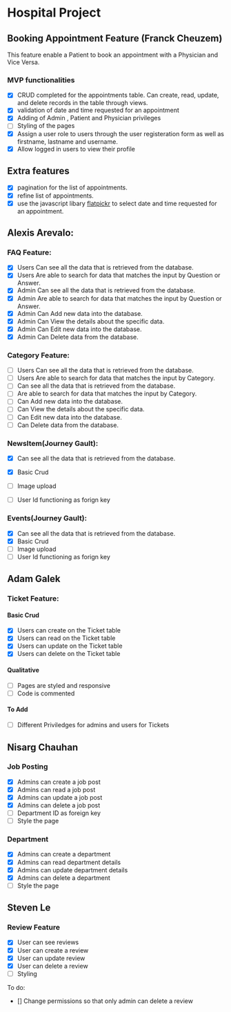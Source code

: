 # Hospital Project 

## Booking Appointment Feature (Franck Cheuzem)

This feature enable a Patient to book an appointment with a Physician and Vice Versa.


### MVP functionalities

- [x] CRUD completed for the appointments table. Can create, read, update, and delete records in the table
 through views.
- [x] validation of  date and time requested for an appointment
- [x] Adding of Admin , Patient and Physician privileges
- [ ] Styling of the pages
- [x] Assign a user role to users through the user registeration form as well as firstname, lastname and username.
- [x] Allow logged in users to view their profile  
## Extra features

- [x] pagination for the list of appointments.
- [x] refine list of appointments.
- [x] use the javascript libary [flatpickr](https://flatpickr.js.org/) to select date and time requested for an appointment.

## Alexis Arevalo:

### FAQ Feature:

- [x] Users Can see all the data that is retrieved from the database.
- [x] Users Are able to search for data that matches the input by Question or Answer.
- [x] Admin Can see all the data that is retrieved from the database.
- [x] Admin Are able to search for data that matches the input by Question or Answer.
- [x] Admin Can Add new data into the database.
- [x] Admin Can View the details about the specific data.
- [x] Admin Can Edit new data into the database.
- [x] Admin Can Delete data from the database.

### Category Feature:

- [ ] Users Can see all the data that is retrieved from the database.
- [ ] Users Are able to search for data that matches the input by Category.
- [ ] Can see all the data that is retrieved from the database.
- [ ] Are able to search for data that matches the input by Category.
- [ ] Can Add new data into the database.
- [ ] Can View the details about the specific data.
- [ ] Can Edit new data into the database.
- [ ] Can Delete data from the database.

### NewsItem(Journey Gault):

- [x] Can see all the data that is retrieved from the database.
- [x] Basic Crud
- [ ] Image upload
- [ ] User Id functioning as forign key


### Events(Journey Gault):

- [x] Can see all the data that is retrieved from the database.
- [x] Basic Crud
- [ ] Image upload
- [ ] User Id functioning as forign key

## Adam Galek

### Ticket Feature:

#### Basic Crud
- [x] Users can create on the Ticket table
- [x] Users can read on the Ticket table
- [x] Users can update on the Ticket table
- [x] Users can delete on the Ticket table

#### Qualitative
- [ ] Pages are styled and responsive
- [ ] Code is commented

#### To Add
- [ ] Different Priviledges for admins and users for Tickets


## Nisarg Chauhan

### Job Posting
- [x] Admins can create a job post
- [x] Admins can read a job post
- [x] Admins can update a job post
- [x] Admins can delete a job post
- [ ] Department ID as foreign key
- [ ] Style the page

### Department
- [x] Admins can create a department
- [x] Admins can read department details
- [x] Admins can update department details
- [x] Admins can delete a department
- [ ] Style the page

## Steven Le

### Review Feature
- [x] User can see reviews
- [x] User can create a review
- [x] User can update review
- [x] User can delete a review
- [ ] Styling

To do:
- [] Change permissions so that only admin can delete a review








